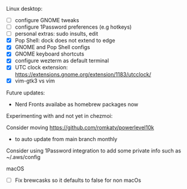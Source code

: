 Linux desktop:

- [ ] configure GNOME tweaks
- [ ] configure 1Password preferences (e.g hotkeys)
- [ ] personal extras: sudo insults, edit
- [x] Pop Shell: dock does not extend to edge
- [x] GNOME and Pop Shell configs
- [x] GNOME keyboard shortcuts
- [x] configure wezterm as default terminal
- [x] UTC clock extension: https://extensions.gnome.org/extension/1183/utcclock/
- [x] vim-gtk3 vs vim

Future updates:
- Nerd Fronts availabe as homebrew packages now

Experimenting with and not yet in chezmoi:

Consider moving https://github.com/romkatv/powerlevel10k
  - to auto update from main branch monthly

 Consider using 1Password integration to add some private info such as ~/.aws/config

 macOS

 - [ ] Fix brewcasks so it defaults to false for non macOs
